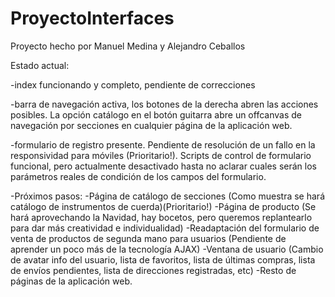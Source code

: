 # ProyectoInterfaces
Proyecto hecho por Manuel Medina y Alejandro Ceballos

Estado actual:

-index funcionando y completo, pendiente de correcciones

-barra de navegación activa, los botones de la derecha abren las acciones posibles. La opción catálogo en el botón guitarra abre un offcanvas
de navegación por secciones en cualquier página de la aplicación web.

-formulario de registro presente. Pendiente de resolución de un fallo en la responsividad para móviles (Prioritario!). Scripts de control de formulario funcional, pero actualmente desactivado hasta no aclarar cuales serán los parámetros reales de condición de los campos del formulario.

-Próximos pasos:
    -Página de catálogo de secciones (Como muestra se hará catálogo de instrumentos de cuerda)(Prioritario!)
    -Página de producto (Se hará aprovechando la Navidad, hay bocetos, pero queremos replantearlo para dar más creatividad e individualidad)
    -Readaptación del formulario de venta de productos de segunda mano para usuarios (Pendiente de aprender un poco más de la tecnología AJAX)
    -Ventana de usuario (Cambio de avatar info del usuario, lista de favoritos, lista de últimas compras, lista de envíos pendientes, lista de direcciones registradas, etc)
    -Resto de páginas de la aplicación web.

